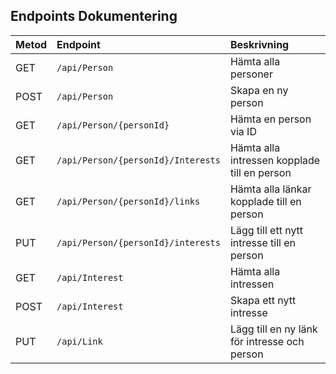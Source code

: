 ## Endpoints Dokumentering

| Metod | Endpoint | Beskrivning |
|:-----|:---------|:------------|
| GET | `/api/Person` | Hämta alla personer |
| POST | `/api/Person` | Skapa en ny person |
| GET | `/api/Person/{personId}` | Hämta en person via ID |
| GET | `/api/Person/{personId}/Interests` | Hämta alla intressen kopplade till en person |
| GET | `/api/Person/{personId}/links` | Hämta alla länkar kopplade till en person |
| PUT | `/api/Person/{personId}/interests` | Lägg till ett nytt intresse till en person |
| GET | `/api/Interest` | Hämta alla intressen |
| POST | `/api/Interest` | Skapa ett nytt intresse |
| PUT | `/api/Link` | Lägg till en ny länk för intresse och person|


